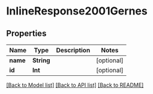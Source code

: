 # InlineResponse2001Gernes

## Properties
Name | Type | Description | Notes
------------ | ------------- | ------------- | -------------
**name** | **String** |  | [optional] 
**id** | **Int** |  | [optional] 

[[Back to Model list]](../README.md#documentation-for-models) [[Back to API list]](../README.md#documentation-for-api-endpoints) [[Back to README]](../README.md)


